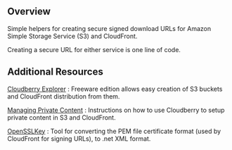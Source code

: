 ﻿## Overview ##

Simple helpers for creating secure signed download URLs for Amazon Simple Storage Service (S3) and CloudFront.

Creating a secure URL for either service is one line of code.

## Additional Resources ##

[Cloudberry Explorer](http://www.cloudberrylab.com/free-amazon-s3-explorer-cloudfront-IAM.aspx "Cloudberry Explorer") : Freeware edition allows easy creation of S3 buckets and CloudFront distribution from them. 

[Managing Private Content](http://blog.cloudberrylab.com/2009/11/managing-cloudfront-private-content.html "Managing Private Content") : Instructions on how to use Cloudberry to setup private content in S3 and CloudFront.

[OpenSSLKey](http://www.jensign.com/opensslkey/ "OpenSSLKey") : Tool for converting the PEM file certificate format (used by CloudFront for signing URLs), to .net XML format.